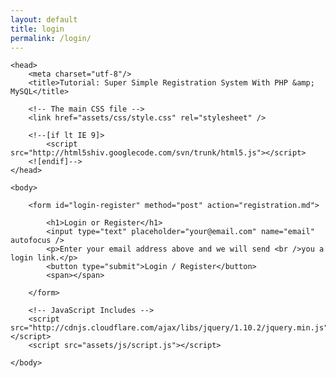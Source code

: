 ```yaml
---
layout: default
title: login
permalink: /login/
---
```

<!--registration--> 
<!--<!DOCTYPE html>-->
<!--<html>-->
<!--<head>-->
<!--<title>Registration form</title>-->
<!--<style>-->
<!--</style>-->
<!--</head>-->
<!--<body>-->
<!--<form name="registration" method="post" action="registration.php">-->
<!-- we will create registration.php after registration.html -->
<!--EMAIL-ID:<input type="text" name="email" value=""></br>-->
<!--PASSWORD:<input type="text" name="password" value=""></br>-->
<!--RE-PASSWORD:<input type="text" name="repassword" value=""></br>-->
<!--First name:<input type = "text" name = "first_name" value = ""></br>-->
<!--Last name: <input type = "text" name = "last_name" value = ""></br>-->
<!--City: <input type = "text" name = "city" value = ""></br>-->
<!--Zipcode: <input type = "text" name = "zipcode" value = ""></br>-->
<!--Age: <input type = "text" name = "age" value = ""></br>-->
<!--<input type="submit" name="submit" value="submit">-->
<!--</form>-->
<!--ai ya-->
<!--</body>-->
<!--</html>-->
<!DOCTYPE html>
<html>

	<head>
		<meta charset="utf-8"/>
		<title>Tutorial: Super Simple Registration System With PHP &amp; MySQL</title>

		<!-- The main CSS file -->
		<link href="assets/css/style.css" rel="stylesheet" />

		<!--[if lt IE 9]>
			<script src="http://html5shiv.googlecode.com/svn/trunk/html5.js"></script>
		<![endif]-->
	</head>

	<body>

		<form id="login-register" method="post" action="registration.md">

			<h1>Login or Register</h1>
			<input type="text" placeholder="your@email.com" name="email" autofocus />
			<p>Enter your email address above and we will send <br />you a login link.</p>
			<button type="submit">Login / Register</button>
			<span></span>

		</form>

		<!-- JavaScript Includes -->
		<script src="http://cdnjs.cloudflare.com/ajax/libs/jquery/1.10.2/jquery.min.js"></script>
		<script src="assets/js/script.js"></script>

	</body>
</html>
